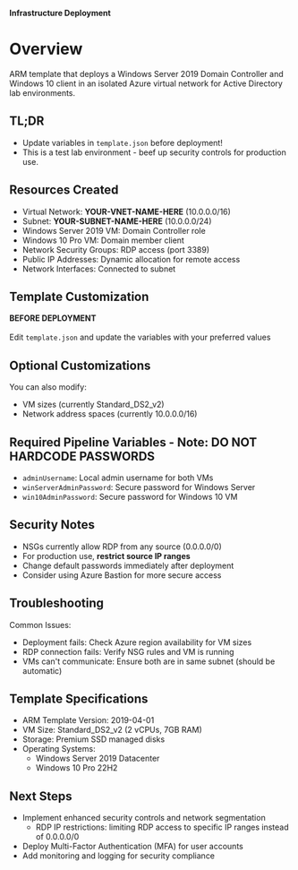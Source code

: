 **Infrastructure Deployment**
# Overview
ARM template that deploys a Windows Server 2019 Domain Controller and Windows 10 client in an isolated Azure virtual network for Active Directory lab environments.

## TL;DR
- Update variables in `template.json` before deployment!
- This is a test lab environment - beef up security controls for production use.

## Resources Created
- Virtual Network: **YOUR-VNET-NAME-HERE** (10.0.0.0/16)
- Subnet: **YOUR-SUBNET-NAME-HERE** (10.0.0.0/24)
- Windows Server 2019 VM: Domain Controller role
- Windows 10 Pro VM: Domain member client
- Network Security Groups: RDP access (port 3389)
- Public IP Addresses: Dynamic allocation for remote access
- Network Interfaces: Connected to subnet

## Template Customization
**BEFORE DEPLOYMENT**
<br></br>
Edit `template.json` and update the variables with your preferred values

## Optional Customizations
You can also modify:
- VM sizes (currently Standard_DS2_v2)
- Network address spaces (currently 10.0.0.0/16)

## Required Pipeline Variables - Note: DO NOT HARDCODE PASSWORDS
- `adminUsername`: Local admin username for both VMs
- `winServerAdminPassword`: Secure password for Windows Server
- `win10AdminPassword`: Secure password for Windows 10 VM

## Security Notes
- NSGs currently allow RDP from any source (0.0.0.0/0)
- For production use, **restrict source IP ranges**
- Change default passwords immediately after deployment
- Consider using Azure Bastion for more secure access

## Troubleshooting
Common Issues:
- Deployment fails: Check Azure region availability for VM sizes
- RDP connection fails: Verify NSG rules and VM is running
- VMs can't communicate: Ensure both are in same subnet (should be automatic)

## Template Specifications
- ARM Template Version: 2019-04-01
- VM Size: Standard_DS2_v2 (2 vCPUs, 7GB RAM)
- Storage: Premium SSD managed disks
- Operating Systems:
  - Windows Server 2019 Datacenter
  - Windows 10 Pro 22H2
 
## Next Steps
- Implement enhanced security controls and network segmentation
  - RDP IP restrictions: limiting RDP access to specific IP ranges instead of 0.0.0.0/0 
- Deploy Multi-Factor Authentication (MFA) for user accounts
- Add monitoring and logging for security compliance
